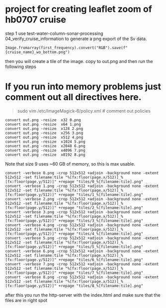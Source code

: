 # project for creating leaflet zoom of hb0707 cruise

step 1 use test-water-column-sonar-processing 04_verify_cruise_information to generate
a png export of the Sv data. 

```
Image.fromarray(first_frequency).convert("RGB").save(f"{cruise_name}_wo_bottom.png")
```

then you will create a tile of the image. copy to out.png and then run the following steps


# If you run into memory problems just comment out all directives here.
>sudo vim /etc/ImageMagick-6/policy.xml # comment out policies

```
convert out.png -resize  x32 0.png
convert out.png -resize  x64 1.png
convert out.png -resize  x128 2.png
convert out.png -resize  x256 3.png
convert out.png -resize  x512 4.png
convert out.png -resize  x1024 5.png
convert out.png -resize  x2048 6.png
convert out.png -resize  x4096 7.png
convert out.png -resize  x8192 8.png
```
Note that size 9 uses ~60 GB of memory, so this is max usable.

```
convert -verbose 0.png -crop 512x512 +adjoin -background none -extent 512x512 -set filename:tile "%[fx:floor(page.x/512)]_%[fx:floor(page.y/512)]" +repage "tiles/0_%[filename:tile].png"
convert -verbose 1.png -crop 512x512 +adjoin -background none -extent 512x512 -set filename:tile "%[fx:floor(page.x/512)]_%[fx:floor(page.y/512)]" +repage "tiles/1_%[filename:tile].png"
convert -verbose 2.png -crop 512x512 +adjoin -background none -extent 512x512 -set filename:tile "%[fx:floor(page.x/512)]_%[fx:floor(page.y/512)]" +repage "tiles/2_%[filename:tile].png"
convert -verbose 3.png -crop 512x512 +adjoin -background none -extent 512x512 -set filename:tile "%[fx:floor(page.x/512)]_%[fx:floor(page.y/512)]" +repage "tiles/3_%[filename:tile].png"
convert -verbose 4.png -crop 512x512 +adjoin -background none -extent 512x512 -set filename:tile "%[fx:floor(page.x/512)]_%[fx:floor(page.y/512)]" +repage "tiles/4_%[filename:tile].png"
convert -verbose 5.png -crop 512x512 +adjoin -background none -extent 512x512 -set filename:tile "%[fx:floor(page.x/512)]_%[fx:floor(page.y/512)]" +repage "tiles/5_%[filename:tile].png"
convert -verbose 6.png -crop 512x512 +adjoin -background none -extent 512x512 -set filename:tile "%[fx:floor(page.x/512)]_%[fx:floor(page.y/512)]" +repage "tiles/6_%[filename:tile].png"
convert -verbose 7.png -crop 512x512 +adjoin -background none -extent 512x512 -set filename:tile "%[fx:floor(page.x/512)]_%[fx:floor(page.y/512)]" +repage "tiles/7_%[filename:tile].png"
convert -verbose 8.png -crop 512x512 +adjoin -background none -extent 512x512 -set filename:tile "%[fx:floor(page.x/512)]_%[fx:floor(page.y/512)]" +repage "tiles/8_%[filename:tile].png"
```

after this you run the http-server with the index.html and make sure that the files are in right spot







